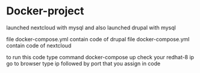 # Docker-project
launched nextcloud with mysql and also launched drupal with mysql

file docker-compose.yml contain code of drupal
file docker-compose.yml contain code of nextcloud

to run this code type command docker-compose up 
check your redhat-8 ip go to browser type ip followed by port that you assign in code
